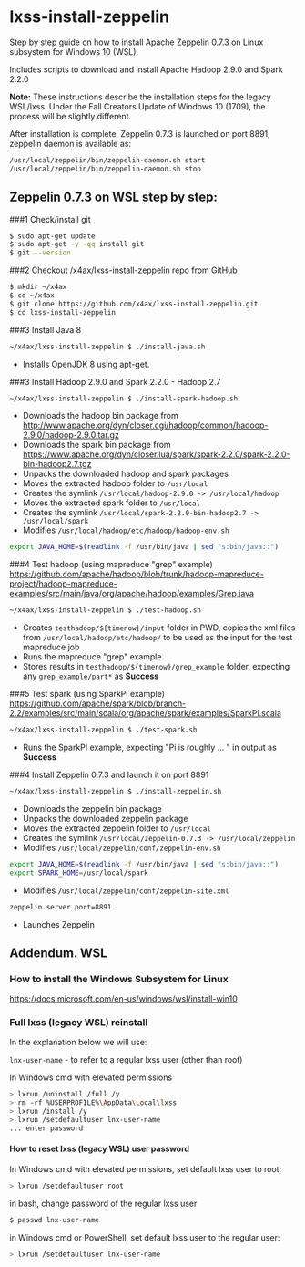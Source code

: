 # lxss-install-zeppelin
Step by step guide on how to install Apache Zeppelin 0.7.3 on Linux subsystem for Windows 10 (WSL). 

Includes scripts to download and install Apache Hadoop 2.9.0 and Spark 2.2.0  

__Note:__ These instructions describe the installation steps for the legacy WSL/lxss. Under the Fall Creators Update of Windows 10 (1709), the process will be slightly different.

After installation is complete, Zeppelin 0.7.3 is launched on port 8891, zeppelin daemon is available as:
```bash
/usr/local/zeppelin/bin/zeppelin-daemon.sh start
/usr/local/zeppelin/bin/zeppelin-daemon.sh stop
``` 

## Zeppelin 0.7.3 on WSL step by step:

###1 Check/install git 
```bash
$ sudo apt-get update
$ sudo apt-get -y -qq install git
$ git --version
```

###2 Checkout /x4ax/lxss-install-zeppelin repo from GitHub
```bash
$ mkdir ~/x4ax
$ cd ~/x4ax
$ git clone https://github.com/x4ax/lxss-install-zeppelin.git
$ cd lxss-install-zeppelin
```
###3 Install Java 8
```bash
~/x4ax/lxss-install-zeppelin $ ./install-java.sh
```
- Installs OpenJDK 8 using apt-get.

###3 Install Hadoop 2.9.0 and Spark 2.2.0 - Hadoop 2.7 
```bash
~/x4ax/lxss-install-zeppelin $ ./install-spark-hadoop.sh
```

- Downloads the hadoop bin package from http://www.apache.org/dyn/closer.cgi/hadoop/common/hadoop-2.9.0/hadoop-2.9.0.tar.gz
- Downloads the spark bin package from https://www.apache.org/dyn/closer.lua/spark/spark-2.2.0/spark-2.2.0-bin-hadoop2.7.tgz
- Unpacks the downloaded hadoop and spark packages
- Moves the extracted hadoop folder to ```/usr/local```
- Creates the symlink ```/usr/local/hadoop-2.9.0 -> /usr/local/hadoop```
- Moves the extracted spark folder to ```/usr/local```
- Creates the symlink ```/usr/local/spark-2.2.0-bin-hadoop2.7 -> /usr/local/spark```
- Modifies ```/usr/local/hadoop/etc/hadoop/hadoop-env.sh```
```bash
export JAVA_HOME=$(readlink -f /usr/bin/java | sed "s:bin/java::")
```

###4 Test hadoop (using mapreduce "grep" example) 
https://github.com/apache/hadoop/blob/trunk/hadoop-mapreduce-project/hadoop-mapreduce-examples/src/main/java/org/apache/hadoop/examples/Grep.java
```bash
~/x4ax/lxss-install-zeppelin $ ./test-hadoop.sh
```
- Creates ```testhadoop/${timenow}/input``` folder in PWD, copies the xml files from ```/usr/local/hadoop/etc/hadoop/``` to be used as the input for the test mapreduce job
- Runs the mapreduce "grep" example
- Stores results in ```testhadoop/${timenow}/grep_example``` folder, expecting any ```grep_example/part*```  as __Success__

###5 Test spark (using SparkPi example) 
https://github.com/apache/spark/blob/branch-2.2/examples/src/main/scala/org/apache/spark/examples/SparkPi.scala
```bash
~/x4ax/lxss-install-zeppelin $ ./test-spark.sh
```
- Runs the SparkPI example, expecting "Pi is roughly ... " in output as __Success__ 

###4 Install Zeppelin 0.7.3 and launch it on port 8891
```bash
~/x4ax/lxss-install-zeppelin $ ./install-zeppelin.sh
```

- Downloads the zeppelin bin package
- Unpacks the downloaded zeppelin package
- Moves the extracted zeppelin folder to ```/usr/local```
- Creates the symlink ```/usr/local/zeppelin-0.7.3 -> /usr/local/zeppelin```
- Modifies ```/usr/local/zeppelin/conf/zeppelin-env.sh```
```bash
export JAVA_HOME=$(readlink -f /usr/bin/java | sed "s:bin/java::")
export SPARK_HOME=/usr/local/spark
```
- Modifies ```/usr/local/zeppelin/conf/zeppelin-site.xml```  
```txt
zeppelin.server.port=8891
```
- Launches Zeppelin

## Addendum. WSL

### How to install the Windows Subsystem for Linux
https://docs.microsoft.com/en-us/windows/wsl/install-win10
 
### Full lxss (legacy WSL) reinstall
In the explanation below we will use:

```lnx-user-name``` - to refer to a regular lxss user (other than root)

In Windows cmd with elevated permissions  
```bash
> lxrun /uninstall /full /y
> rm -rf %USERPROFILE%\AppData\Local\lxss
> lxrun /install /y
> lxrun /setdefaultuser lnx-user-name
... enter password
```

#### How to reset lxss (legacy WSL) user password

In Windows cmd with elevated permissions, set default lxss user to root: 
```bash
> lxrun /setdefaultuser root
```
in bash, change password of the regular lxss user
```bash
$ passwd lnx-user-name
```
in Windows cmd or PowerShell, set default lxss user to the regular user:
```bash
> lxrun /setdefaultuser lnx-user-name
```

 
